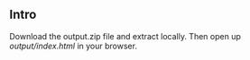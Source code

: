 ## Intro
Download the output.zip file and extract locally.  Then open up *output/index.html* in your browser.  